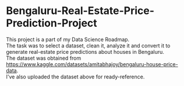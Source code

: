# Bengaluru-Real-Estate-Price-Prediction-Project            
This project is a part of my Data Science Roadmap.                                       
The task was to select a dataset, clean it, analyze it and convert it to generate real-estate price predictions about houses in Bengaluru.                  
The dataset was obtained from https://www.kaggle.com/datasets/amitabhajoy/bengaluru-house-price-data.            
I've also uploaded the dataset above for ready-reference.                                  
